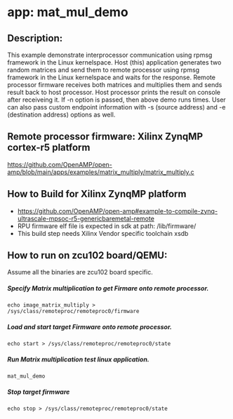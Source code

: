 # app: mat_mul_demo

## Description:

  This example demonstrate interprocessor communication using rpmsg framework
  in the Linux kernelspace. Host (this) application generates two random matrices and send
  them to remote processor using rpmsg framework in the Linux kernelspace and waits for
  the response. Remote processor firmware receives both matrices and
  multiplies them and sends result back to host processor.
  Host processor prints the result on console after receiveing it.
  If -n <number> option is passed, then above demo runs <number> times.
  User can also pass custom endpoint information with -s (source address)
  and -e (destination address) options as well.

## Remote processor firmware: Xilinx ZynqMP cortex-r5 platform

  https://github.com/OpenAMP/open-amp/blob/main/apps/examples/matrix_multiply/matrix_multiply.c

## How to Build for Xilinx ZynqMP platform
  * https://github.com/OpenAMP/open-amp#example-to-compile-zynq-ultrascale-mpsoc-r5-genericbaremetal-remote
  * RPU firmware elf file is expected in sdk at path: /lib/firmware/
  * This build step needs Xilinx Vendor specific toolchain xsdb

## How to run on zcu102 board/QEMU:
Assume all the binaries are zcu102 board specific.

  ##### Specify Matrix multiplication to get Firmare onto remote processor.
  `echo image_matrix_multiply > /sys/class/remoteproc/remoteproc0/firmware`

  ##### Load and start target Firmware onto remote processor.
  `echo start > /sys/class/remoteproc/remoteproc0/state`

  ##### Run Matrix multiplication test linux application.
  `mat_mul_demo`

  ##### Stop target firmware
  `echo stop > /sys/class/remoteproc/remoteproc0/state`
